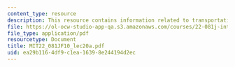 ```yaml
---
content_type: resource
description: This resource contains information related to transportation.
file: https://ol-ocw-studio-app-qa.s3.amazonaws.com/courses/22-081j-introduction-to-sustainable-energy-fall-2010/ea29b1164df9c1ea16398e244194d2ec_MIT22_081JF10_lec20a.pdf
file_type: application/pdf
resourcetype: Document
title: MIT22_081JF10_lec20a.pdf
uid: ea29b116-4df9-c1ea-1639-8e244194d2ec
---
```

